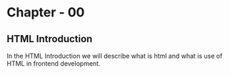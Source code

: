 # Chapter - 00
## HTML Introduction

In the HTML Introduction we will describe what is html and what is use of HTML in frontend development.

